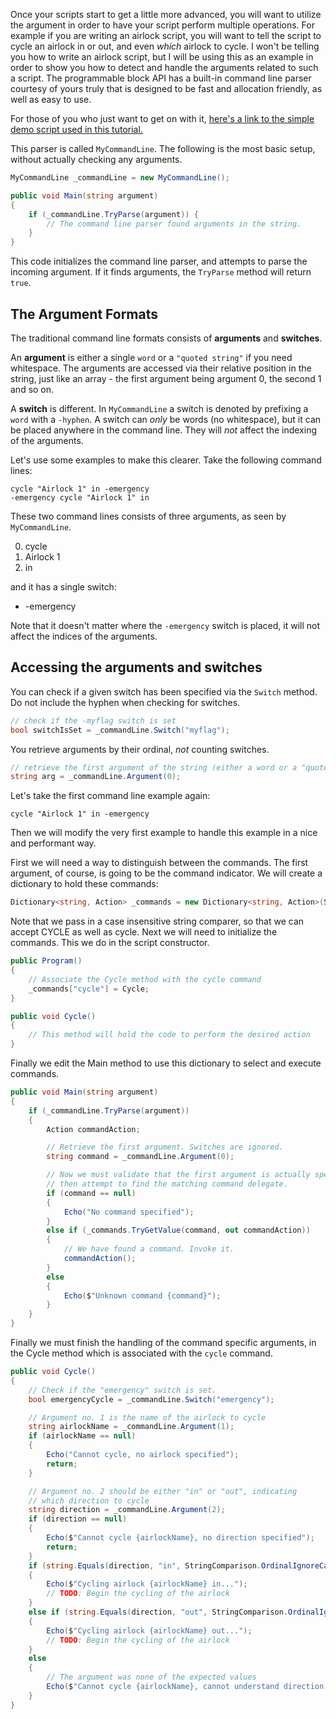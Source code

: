 Once your scripts start to get a little more advanced, you will want to utilize the argument in order to have your script perform multiple operations. For example if you are writing an airlock script, you will want to tell the script to cycle an airlock in or out, and even _which_ airlock to cycle. I won't be telling you how to write an airlock script, but I will be using this as an example in order to show you how to detect and handle the arguments related to such a script. The programmable block API has a built-in command line parser courtesy of yours truly that is designed to be fast and allocation friendly, as well as easy to use.

For those of you who just want to get on with it, [here's a link to the simple demo script used in this tutorial.](MyCommandLine.cs)

This parser is called `MyCommandLine`. The following is the most basic setup, without actually checking any arguments.

```csharp
MyCommandLine _commandLine = new MyCommandLine();

public void Main(string argument)
{
    if (_commandLine.TryParse(argument)) {
        // The command line parser found arguments in the string.
    }
}
```

This code initializes the command line parser, and attempts to parse the incoming argument. If it finds arguments, the `TryParse` method will return `true`. 

## The Argument Formats

The traditional command line formats consists of **arguments** and **switches**. 

An **argument** is either a single `word` or a `"quoted string"` if you need whitespace. The arguments are accessed via their relative position in the string, just like an array - the first argument being argument 0, the second 1 and so on. 

A **switch** is different. In `MyCommandLine` a switch is denoted by prefixing a `word` with a `-hyphen`. A switch can _only_ be words (no whitespace), but it can be placed anywhere in the command line. They will _not_ affect the indexing of the arguments.

Let's use some examples to make this clearer. Take the following command lines:

```
cycle "Airlock 1" in -emergency
-emergency cycle "Airlock 1" in
```

These two command lines consists of three arguments, as seen by `MyCommandLine`.

0. cycle
1. Airlock 1
2. in

and it has a single switch:

* -emergency


Note that it doesn't matter where the `-emergency` switch is placed, it will not affect the indices of the arguments.



## Accessing the arguments and switches

You can check if a given switch has been specified via the `Switch` method. Do not include the hyphen when checking for switches.

```csharp
// check if the -myflag switch is set
bool switchIsSet = _commandLine.Switch("myflag");
```

You retrieve arguments by their ordinal, _not_ counting switches.

```csharp
// retrieve the first argument of the string (either a word or a "quoted string"). The quotes are removed for you.
string arg = _commandLine.Argument(0);
```

Let's take the first command line example again:

```
cycle "Airlock 1" in -emergency
```

Then we will modify the very first example to handle this example in a nice and performant way.

First we will need a way to distinguish between the commands. The first argument, of course, is going to be the command indicator. We will create a dictionary to hold these commands:

```csharp
Dictionary<string, Action> _commands = new Dictionary<string, Action>(StringComparer.OrdinalIgnoreCase);
```

Note that we pass in a case insensitive string comparer, so that we can accept CYCLE as well as cycle. Next we will need to initialize the commands. This we do in the script constructor.

```csharp
public Program() 
{
    // Associate the Cycle method with the cycle command
    _commands["cycle"] = Cycle;
}

public void Cycle()
{
	// This method will hold the code to perform the desired action
}
```

Finally we edit the Main method to use this dictionary to select and execute commands.

```csharp
public void Main(string argument)
{
    if (_commandLine.TryParse(argument))
    {
        Action commandAction;

        // Retrieve the first argument. Switches are ignored.
        string command = _commandLine.Argument(0);

        // Now we must validate that the first argument is actually specified, 
        // then attempt to find the matching command delegate.
        if (command == null)
        {
            Echo("No command specified");
        } 
        else if (_commands.TryGetValue(command, out commandAction))
        {
            // We have found a command. Invoke it.
            commandAction();
        }
        else
        {
            Echo($"Unknown command {command}");
        }
    }
}
```

Finally we must finish the handling of the command specific arguments, in the Cycle method which is associated with the `cycle` command.

```csharp
public void Cycle()
{
    // Check if the "emergency" switch is set.
    bool emergencyCycle = _commandLine.Switch("emergency");

    // Argument no. 1 is the name of the airlock to cycle
    string airlockName = _commandLine.Argument(1);
    if (airlockName == null)
    {
        Echo("Cannot cycle, no airlock specified");
        return;
    }

    // Argument no. 2 should be either "in" or "out", indicating
    // which direction to cycle
    string direction = _commandLine.Argument(2);
    if (direction == null)
    {
        Echo($"Cannot cycle {airlockName}, no direction specified");
        return;
    }
    if (string.Equals(direction, "in", StringComparison.OrdinalIgnoreCase))
    {
        Echo($"Cycling airlock {airlockName} in...");
        // TODO: Begin the cycling of the airlock
    }
    else if (string.Equals(direction, "out", StringComparison.OrdinalIgnoreCase))
    {
        Echo($"Cycling airlock {airlockName} out...");
        // TODO: Begin the cycling of the airlock
    }
    else
    {
        // The argument was none of the expected values
        Echo($"Cannot cycle {airlockName}, cannot understand direction {direction}");
    }
}
```
